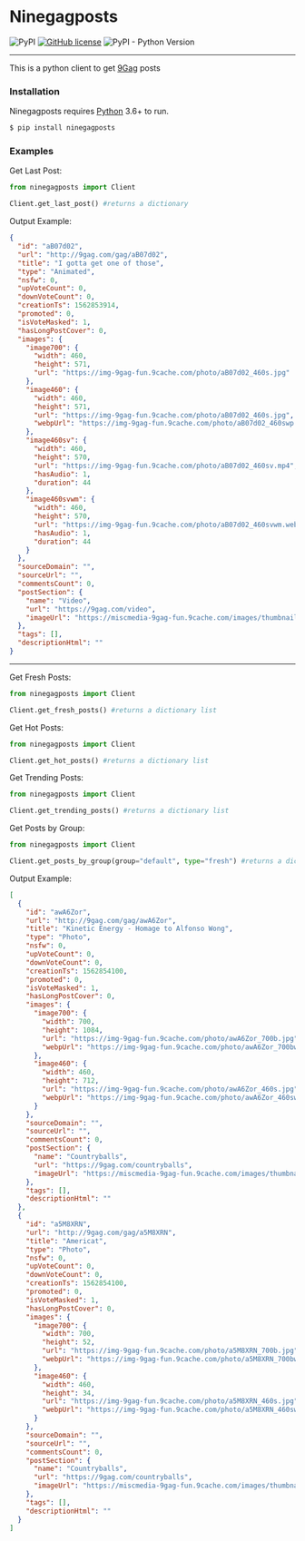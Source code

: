 Ninegagposts
============================

![PyPI](https://img.shields.io/pypi/v/ninegagposts.svg)
[![GitHub license](https://img.shields.io/github/license/lucasqm/9gagclient.svg)](https://github.com/lucasqm/9gagclient/blob/master/LICENSE)
![PyPI - Python Version](https://img.shields.io/pypi/pyversions/ninegagposts.svg)

------------------------------------------------------------------------

This is a python client to get [9Gag](https://9gag.com) posts

### Installation

Ninegagposts requires [Python](https://www.python.org/) 3.6+ to run.

```sh
$ pip install ninegagposts
```

### Examples

Get Last Post:
```python
from ninegagposts import Client

Client.get_last_post() #returns a dictionary
```

Output Example:
```json
{
  "id": "aB07d02",
  "url": "http://9gag.com/gag/aB07d02",
  "title": "I gotta get one of those",
  "type": "Animated",
  "nsfw": 0,
  "upVoteCount": 0,
  "downVoteCount": 0,
  "creationTs": 1562853914,
  "promoted": 0,
  "isVoteMasked": 1,
  "hasLongPostCover": 0,
  "images": {
    "image700": {
      "width": 460,
      "height": 571,
      "url": "https://img-9gag-fun.9cache.com/photo/aB07d02_460s.jpg"
    },
    "image460": {
      "width": 460,
      "height": 571,
      "url": "https://img-9gag-fun.9cache.com/photo/aB07d02_460s.jpg",
      "webpUrl": "https://img-9gag-fun.9cache.com/photo/aB07d02_460swp.webp"
    },
    "image460sv": {
      "width": 460,
      "height": 570,
      "url": "https://img-9gag-fun.9cache.com/photo/aB07d02_460sv.mp4",
      "hasAudio": 1,
      "duration": 44
    },
    "image460svwm": {
      "width": 460,
      "height": 570,
      "url": "https://img-9gag-fun.9cache.com/photo/aB07d02_460svwm.webm",
      "hasAudio": 1,
      "duration": 44
    }
  },
  "sourceDomain": "",
  "sourceUrl": "",
  "commentsCount": 0,
  "postSection": {
    "name": "Video",
    "url": "https://9gag.com/video",
    "imageUrl": "https://miscmedia-9gag-fun.9cache.com/images/thumbnail-facebook/1557283964.0386_avUmy5_100x100.jpg"
  },
  "tags": [],
  "descriptionHtml": ""
}
```

----------------------------------------------

Get Fresh Posts:
```python
from ninegagposts import Client

Client.get_fresh_posts() #returns a dictionary list
```

Get Hot Posts:
```python
from ninegagposts import Client

Client.get_hot_posts() #returns a dictionary list
```

Get Trending Posts:
```python
from ninegagposts import Client

Client.get_trending_posts() #returns a dictionary list
```

Get Posts by Group:
```python
from ninegagposts import Client

Client.get_posts_by_group(group="default", type="fresh") #returns a dictionary list
```

Output Example:

```json
[
  {
    "id": "awA6Zor",
    "url": "http://9gag.com/gag/awA6Zor",
    "title": "Kinetic Energy - Homage to Alfonso Wong",
    "type": "Photo",
    "nsfw": 0,
    "upVoteCount": 0,
    "downVoteCount": 0,
    "creationTs": 1562854100,
    "promoted": 0,
    "isVoteMasked": 1,
    "hasLongPostCover": 0,
    "images": {
      "image700": {
        "width": 700,
        "height": 1084,
        "url": "https://img-9gag-fun.9cache.com/photo/awA6Zor_700b.jpg",
        "webpUrl": "https://img-9gag-fun.9cache.com/photo/awA6Zor_700bwp.webp"
      },
      "image460": {
        "width": 460,
        "height": 712,
        "url": "https://img-9gag-fun.9cache.com/photo/awA6Zor_460s.jpg",
        "webpUrl": "https://img-9gag-fun.9cache.com/photo/awA6Zor_460swp.webp"
      }
    },
    "sourceDomain": "",
    "sourceUrl": "",
    "commentsCount": 0,
    "postSection": {
      "name": "Countryballs",
      "url": "https://9gag.com/countryballs",
      "imageUrl": "https://miscmedia-9gag-fun.9cache.com/images/thumbnail-facebook/1557310697.557_Ba4aSa_100x100.jpg"
    },
    "tags": [],
    "descriptionHtml": ""
  },
  {
    "id": "a5M8XRN",
    "url": "http://9gag.com/gag/a5M8XRN",
    "title": "Americat",
    "type": "Photo",
    "nsfw": 0,
    "upVoteCount": 0,
    "downVoteCount": 0,
    "creationTs": 1562854100,
    "promoted": 0,
    "isVoteMasked": 1,
    "hasLongPostCover": 0,
    "images": {
      "image700": {
        "width": 700,
        "height": 52,
        "url": "https://img-9gag-fun.9cache.com/photo/a5M8XRN_700b.jpg",
        "webpUrl": "https://img-9gag-fun.9cache.com/photo/a5M8XRN_700bwp.webp"
      },
      "image460": {
        "width": 460,
        "height": 34,
        "url": "https://img-9gag-fun.9cache.com/photo/a5M8XRN_460s.jpg",
        "webpUrl": "https://img-9gag-fun.9cache.com/photo/a5M8XRN_460swp.webp"
      }
    },
    "sourceDomain": "",
    "sourceUrl": "",
    "commentsCount": 0,
    "postSection": {
      "name": "Countryballs",
      "url": "https://9gag.com/countryballs",
      "imageUrl": "https://miscmedia-9gag-fun.9cache.com/images/thumbnail-facebook/1557310697.557_Ba4aSa_100x100.jpg"
    },
    "tags": [],
    "descriptionHtml": ""
  }
]
```
